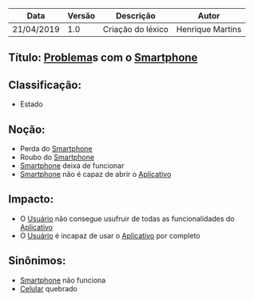 | Data | Versão | Descrição | Autor |
|---|---|---|---|
| 21/04/2019 | 1.0 | Criação do léxico  | Henrique Martins |

## Título: [Problema](https://github.com/requisitos-2019-1/Ribon/blob/master/Modelagem%20de%20Requisitos/Lexicos/Causa.md)s com o [Smartphone](https://github.com/requisitos-2019-1/Ribon/blob/master/Modelagem%20de%20Requisitos/Lexicos/Smartphone.md)

## Classificação:

- Estado

## Noção:

- Perda do [Smartphone](https://github.com/requisitos-2019-1/Ribon/blob/master/Modelagem%20de%20Requisitos/Lexicos/Smartphone.md)
- Roubo do [Smartphone](https://github.com/requisitos-2019-1/Ribon/blob/master/Modelagem%20de%20Requisitos/Lexicos/Smartphone.md)
- [Smartphone](https://github.com/requisitos-2019-1/Ribon/blob/master/Modelagem%20de%20Requisitos/Lexicos/Smartphone.md) deixa de funcionar
- [Smartphone](https://github.com/requisitos-2019-1/Ribon/blob/master/Modelagem%20de%20Requisitos/Lexicos/Smartphone.md) não é capaz de abrir o [Aplicativo](https://github.com/requisitos-2019-1/Ribon/blob/master/Modelagem%20de%20Requisitos/Lexicos/Aplicativo.md)

## Impacto:

- O [Usuário](https://github.com/requisitos-2019-1/Ribon/blob/master/Modelagem%20de%20Requisitos/Lexicos/Usuário.md) não consegue usufruir de todas as funcionalidades do [Aplicativo](https://github.com/requisitos-2019-1/Ribon/blob/master/Modelagem%20de%20Requisitos/Lexicos/Aplicativo.md)
- O [Usuário](https://github.com/requisitos-2019-1/Ribon/blob/master/Modelagem%20de%20Requisitos/Lexicos/Usuário.md) é incapaz de usar o [Aplicativo](https://github.com/requisitos-2019-1/Ribon/blob/master/Modelagem%20de%20Requisitos/Lexicos/Aplicativo.md) por completo

## Sinônimos:

- [Smartphone](https://github.com/requisitos-2019-1/Ribon/blob/master/Modelagem%20de%20Requisitos/Lexicos/Smartphone.md) não funciona
- [Celular](https://github.com/requisitos-2019-1/Ribon/blob/master/Modelagem%20de%20Requisitos/Lexicos/Smartphone.md) quebrado

